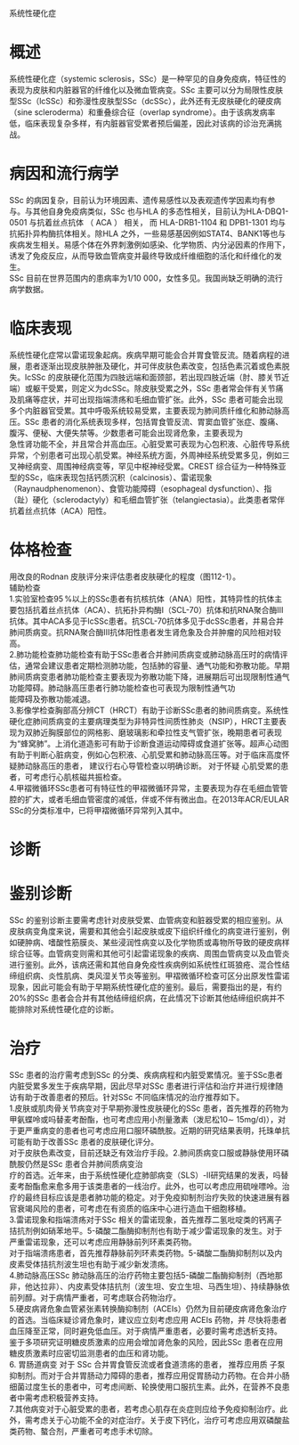 系统性硬化症  
# 概述  
系统性硬化症（systemic sclerosis，SSc）是一种罕见的自身免疫病，特征性的表现为皮肤和内脏器官的纤维化以及微血管病变。SSc 主要可以分为局限性皮肤型SSc（lcSSc）和弥漫性皮肤型SSc（dcSSc），此外还有无皮肤硬化的硬皮病（sine scleroderma）和重叠综合征（overlap syndrome）。由于该病发病率低，临床表现复杂多样，有内脏器官受累者预后偏差，因此对该病的诊治充满挑战。  
# 病因和流行病学  
SSc 的病因复杂，目前认为环境因素、遗传易感性以及表观遗传学因素均有参与。与其他自身免疫病类似，SSc 也与HLA 的多态性相关，目前认为HLA-DBQ1-0501  与抗着丝点抗体 （ ACA ） 相关， 而 HLA-DRB1-1104  和 DPB1-1301 均与抗拓扑异构酶抗体相关。除HLA 之外，一些易感基因例如STAT4、BANK1等也与疾病发生相关。易感个体在外界刺激例如感染、化学物质、内分泌因素的作用下，诱发了免疫反应，从而导致血管病变并最终导致成纤维细胞的活化和纤维化的发生。  
SSc 目前在世界范围内的患病率为1/10 000，女性多见。我国尚缺乏明确的流行病学数据。  
# 临床表现  
系统性硬化症常以雷诺现象起病。疾病早期可能会合并胃食管反流。随着病程的进展，患者逐渐出现皮肤肿胀及硬化，并可伴皮肤色素改变，包括色素沉着或色素脱失。lcSSc 的皮肤硬化范围为四肢远端和面颈部，若出现四肢近端（肘、膝关节近端）或躯干受累，则定义为dcSSc。除皮肤受累之外，SSc 患者常会伴有关节痛及肌痛等症状，并可出现指端溃疡和毛细血管扩张。此外，SSc 患者可能会出现多个内脏器官受累。其中呼吸系统较易受累，主要表现为肺间质纤维化和肺动脉高压。SSc 患者的消化系统表现多样，包括胃食管反流、胃窦血管扩张症、腹痛、腹泻、便秘、大便失禁等。少数患者可能会出现肾危象，主要表现为  
急性肾功能不全，并且常合并高血压。心脏受累可表现为心包积液、心脏传导系统异常，个别患者可出现心肌受累。神经系统方面，外周神经系统受累多见，例如三叉神经病变、周围神经病变等，罕见中枢神经受累。CREST 综合征为一种特殊亚型的SSc，临床表现包括钙质沉积（calcinosis）、雷诺现象（Raynaudphenomenon）、食管功能障碍（esophageal dysfunction）、指（趾）硬化（sclerodactyly）和毛细血管扩张（telangiectasia）。此类患者常伴抗着丝点抗体（ACA）阳性。  
# 体格检查  
用改良的Rodnan 皮肤评分来评估患者皮肤硬化的程度（图112-1）。  
辅助检查  
1.实验室检查$95\,\%$以上的SSc患者有抗核抗体（ANA）阳性，其特异性的抗体主要包括抗着丝点抗体（ACA）、抗拓扑异构酶Ⅰ（SCL-70）抗体和抗RNA聚合酶Ⅲ抗体。其中ACA多见于lcSSc患者。抗SCL-70抗体多见于dcSSc患者，并易合并肺间质病变。抗RNA聚合酶Ⅲ抗体阳性患者发生肾危象及合并肿瘤的风险相对较高。  
2.肺功能检查肺功能检查有助于SSc患者合并肺间质病变或肺动脉高压时的病情评估，通常会建议患者定期检测肺功能，包括肺的容量、通气功能和弥散功能。早期肺间质病变患者肺功能检查主要表现为弥散功能下降，进展期后可出现限制性通气功能障碍。肺动脉高压患者行肺功能检查也可表现为限制性通气功  
能障碍及弥散功能减退。  
3.影像学检查胸部高分辨CT（HRCT）有助于诊断SSc患者的肺间质病变。系统性硬化症肺间质病变的主要病理类型为非特异性间质性肺炎（NSIP），HRCT主要表现为双肺近胸膜部位的网格影、磨玻璃影和牵拉性支气管扩张，晚期患者可表现为“蜂窝肺”。上消化道造影可有助于诊断食道运动障碍或食道扩张等。超声心动图有助于判断心脏病变，例如心包积液、心肌受累和肺动脉高压等。对于临床高度怀疑肺动脉高压的患者， 建议行右心导管检查以明确诊断。 对于怀疑 心肌受累的患者，可考虑行心肌核磁共振检查。  
4.甲褶微循环SSc患者可有特征性的甲褶微循环异常，主要表现为存在毛细血管管腔的扩大，或者毛细血管密度的减低，伴或不伴有微出血。在2013年ACR/EULAR SSc的分类标准中，已将甲褶微循环异常列入其中。  
# 诊断  
# 鉴别诊断  
SSc 的鉴别诊断主要需考虑针对皮肤受累、血管病变和脏器受累的相应鉴别。从皮肤病变角度来说，需要和其他会引起皮肤或皮下组织纤维化的病变进行鉴别，例如硬肿病、嗜酸性筋膜炎、某些浸润性病变以及化学物质或毒物所导致的硬皮病样综合征等。血管病变则需和其他可引起雷诺现象的疾病、周围血管病变以及血管炎进行鉴别。此外，该病还需和其他自身免疫性疾病例如系统性红斑狼疮、混合性结缔组织病、炎性肌病、类风湿关节炎等鉴别。甲褶微循环检查可区分出原发性雷诺现象，因此可能会有助于早期系统性硬化症的鉴别。最后，需要指出的是，有约$20\%$的SSc 患者会合并有其他结缔组织病，在此情况下诊断其他结缔组织病并不能排除对系统性硬化症的诊断。  
# 治疗  
SSc 患者的治疗需考虑到SSc 的分类、疾病病程和内脏受累情况。鉴于SSc患者内脏受累多发生于疾病早期，因此尽早对SSc 患者进行评估和治疗并进行规律随访有助于改善患者的预后。针对SSc 不同临床情况的治疗推荐如下。  
1.皮肤或肌肉骨关节病变对于早期弥漫性皮肤硬化的SSc 患者，首先推荐的药物为甲氨蝶呤或吗替麦考酚酯，也可考虑应用小剂量激素（泼尼松$10\sim$ $15\mathrm{mg/d})$），对于更严重病变的患者也可考虑应用口服环磷酰胺。近期的研究结果表明，托珠单抗可能有助于改善SSc 患者的皮肤硬化评分。  
对于皮肤色素改变，目前还缺乏有效治疗手段。2.肺间质病变口服或静脉使用环磷酰胺仍然是SSc 患者合并肺间质病变治  
疗的首选。近年来，由于系统性硬化症肺部病变（SLS）-Ⅱ研究结果的发表，吗替麦考酚酯愈来愈多用于该类患者的一线治疗。此外，也可以考虑应用硫唑嘌呤。治疗的最终目标应该是患者肺功能的稳定。对于免疫抑制剂治疗失败的快速进展有器官衰竭风险的患者，可考虑在有资质的临床中心进行造血干细胞移植。  
3.雷诺现象和指端溃疡对于SSc 相关的雷诺现象，首先推荐二氢吡啶类的钙离子拮抗剂例如硝苯地平。5-磷酸二酯酶抑制剂也有助于减少雷诺现象的发生。对于严重雷诺现象，还可以考虑应用静脉前列环素类药物。  
对于指端溃疡患者，首先推荐静脉前列环素类药物。5-磷酸二酯酶抑制剂以及内皮素受体拮抗剂波生坦也有助于减少新发溃疡。  
4.肺动脉高压SSc 肺动脉高压的治疗药物主要包括5-磷酸二酯酶抑制剂（西地那非，他达拉非）、内皮素受体拮抗剂（波生坦、安立生坦、马西生坦）、持续静脉依前列醇。对于病情严重者，可考虑联合药物治疗。  
5.硬皮病肾危象血管紧张素转换酶抑制剂（ACEIs）仍然为目前硬皮病肾危象治疗的首选。当临床疑诊肾危象时，建议应立刻考虑应用 ACEIs  药物，并 尽快将患者血压降至正常，同时避免低血压。对于病情严重患者，必要时需考虑透析支持。  
鉴于多项研究证明糖皮质激素的应用会增加肾危象的风险，因此SSc 患者在应用糖皮质激素时应密切监测患者的血压和肾功能。  
6. 胃肠道病变 对于 SSc  合并胃食管反流或者食道溃疡的患者， 推荐应用质 子泵抑制剂。而对于合并胃肠动力障碍的患者，推荐应用促胃肠动力药物。在合并小肠细菌过度生长的患者中，可考虑间断、轮换使用口服抗生素。此外，在营养不良患者中需考虑积极营养支持。  
7.其他病变对于心脏受累的患者，若考虑心肌存在炎症则应给予免疫抑制治疗。此外，需考虑关于心功能不全的对症治疗。关于皮下钙化，治疗可考虑应用双磷酸盐类药物、螯合剂，严重者可考虑手术切除。  
